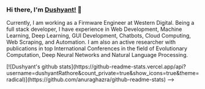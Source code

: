 ### Hi there, I'm [Dushyant!](https://dushyantrathore.github.io/) 👋

<!--
**dushyantRathore/dushyantRathore** is a ✨ _special_ ✨ repository because its `README.md` (this file) appears on your GitHub profile.
-->

Currently, I am working as a Firmware Engineer at Western Digital. Being a full stack developer, I have experience in Web Development, Machine Learning, Deep Learning, GUI Development, Chatbots, Cloud Computing, Web Scraping, and Automation. I am also an active researcher with publications in top International Conferences in the field of Evolutionary Computation, Deep Neural Networks and Natural Language Processing. 


<!-- Github Stats Card -->
<!-->
[![Dushyant's github stats](https://github-readme-stats.vercel.app/api?username=dushyantRathore&count_private=true&show_icons=true&theme=radical)](https://github.com/anuraghazra/github-readme-stats)
-->
